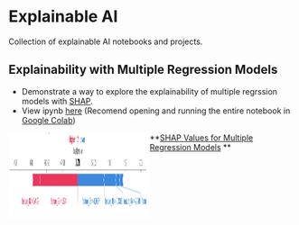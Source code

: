 # Explainable AI

Collection of explainable AI notebooks and projects.

## Explainability with Multiple Regression Models

- Demonstrate a way to explore the explainability of multiple regrssion models with [SHAP](https://github.com/slundberg/shap).
- View ipynb [here]() (Recomend opening and running the entire notebook in [Google Colab](https://colab.research.google.com/notebooks/intro.ipynb))

<img align="left" width="250" height="150" src="https://github.com/coryroyce/Explainable_AI/blob/main/Reference_Material/Images/SHAP_Force_Plot_01.png"> **[SHAP Values for Multiple Regression Models](https://github.com/coryroyce/Explainable_AI/blob/main/Notebooks/SHAP_Values_for_Multiple_Regression_Models.ipynb) **
